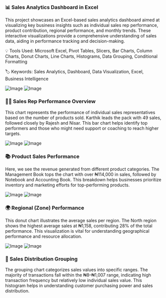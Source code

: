### 📊 Sales Analytics Dashboard in Excel

This project showcases an Excel-based sales analytics dashboard aimed at visualizing key business insights such as individual sales rep performance, product contribution, regional performance, and monthly trends. These interactive visualizations provide a comprehensive understanding of sales data, aiding in performance tracking and decision-making.

💡 Tools Used: Microsoft Excel, Pivot Tables, Slicers, Bar Charts, Column Charts, Donut Charts, Line Charts, Histograms, Data Grouping, Conditional Formatting

🏷️ Keywords: Sales Analytics, Dashboard, Data Visualization, Excel, Business Intelligence

![Image](https://github.com/user-attachments/assets/6964ad9f-c5c2-484d-b5ed-e25b899f507e)
![Image](https://github.com/user-attachments/assets/22e69326-3369-42b2-b443-cdebf91a5788)

### 🧑‍💼 Sales Rep Performance Overview 

This chart represents the performance of individual sales representatives based on the number of products sold. Karthik leads the pack with 49 sales, followed closely by Rajesh and Nisar. This bar chart helps identify top performers and those who might need support or coaching to reach higher targets.

![Image](https://github.com/user-attachments/assets/1f99599c-2b3d-4744-ac62-0e296d3211c4)
![Image](https://github.com/user-attachments/assets/5e54e544-6438-4e88-bd9a-a1c5145f5d1d)

### 📚 Product Sales Performance

Here, we see the revenue generated from different product categories. The Management Book tops the chart with over ₦114,000 in sales, followed by Notebook and Accounting Book. This breakdown helps businesses prioritize inventory and marketing efforts for top-performing products.

![Image](https://github.com/user-attachments/assets/b730ed37-fb65-47b5-a4f9-6f2ddb26280a)
![Image](https://github.com/user-attachments/assets/4f87186c-cc4e-41ed-aba0-9a2516978eea)

### 🌍 Regional (Zone) Performance
This donut chart illustrates the average sales per region. The North region shows the highest average sales at ₦1,158, contributing 28% of the total performance. This visualization is vital for understanding geographical performance and resource allocation.

![Image](https://github.com/user-attachments/assets/33aadd81-dce7-4ae4-b11c-459271a80983)
![Image](https://github.com/user-attachments/assets/e730101e-a6a9-4914-9607-380ef4e80821)

### 🧮 Sales Distribution Grouping
The grouping chart categorizes sales values into specific ranges. The majority of transactions fall within the ₦8–₦1,007 range, indicating high transaction frequency but relatively low individual sales value. This histogram helps in understanding customer purchasing power and sales distribution.

